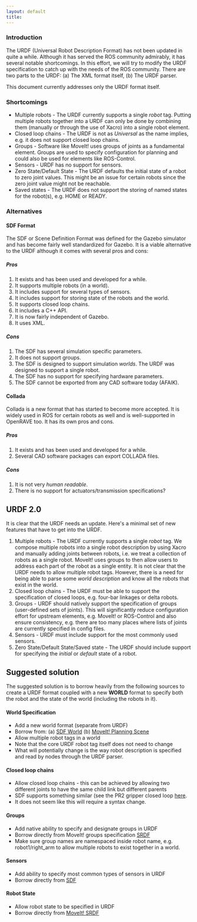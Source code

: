```yaml
---
layout: default
title: 
---
```

### Introduction
The URDF (Universal Robot Description Format) has not been updated in quite a while. Although it has served the ROS community admirably, it has several notable shortcomings. In this effort, we will try to modify the URDF specification to catch up with the needs of the ROS community. There are two parts to the URDF: (a) The XML format itself, (b) The URDF parser.

This document currently addresses only the URDF format itself. 

### Shortcomings
* Multiple robots - The URDF currently supports a single _robot_ tag. Putting multiple robots together into a URDF can only be done by combining them (manually or through the use of Xacro) into a single robot element. 
* Closed loop chains - The URDF is not as _Universal_ as the name implies, e.g. it does not support closed loop chains. 
* Groups - Software like MoveIt! uses groups of joints as a fundamental element. Groups are used to specify configuration for planning and could also be used for elements like ROS-Control.
* Sensors - URDF has no support for sensors. 
* Zero State/Default State - The URDF defaults the initial state of a robot to zero joint values. This might be an issue for certain robots since the zero joint value might not be reachable. 
* Saved states - The URDF does not support the storing of named states for the robot(s), e.g. HOME or READY.

### Alternatives

#### SDF Format 
The SDF or Scene Definition Format was defined for the Gazebo simulator and has become fairly well standardized for Gazebo. It is a viable alternative to the URDF although it comes with several pros and cons:

##### Pros 
1. It exists and has been used and developed for a while. 
1. It supports multiple robots (in a world).
1. It includes support for several types of sensors.
1. It includes support for storing state of the robots and the world.
1. It supports closed loop chains.
1. It includes a C++ API.
1. It is now fairly independent of Gazebo. 
1. It uses XML.

##### Cons
1. The SDF has several simulation specific parameters.
1. It does not support groups. 
1. The SDF is designed to support simulation _worlds_. The URDF was designed to support a single robot. 
1. The SDF has no support for specifying hardware parameters. 
1. The SDF cannot be exported from any CAD software today (AFAIK). 

#### Collada
Collada is a new format that has started to become more accepted. It is widely used in ROS for certain robots as well and is well-supported in OpenRAVE too. It has its own pros and cons. 

##### Pros
1. It exists and has been used and developed for a while. 
1. Several CAD software packages can export COLLADA files. 

##### Cons
1. It is not very _human readable_. 
1. There is no support for actuators/transmission specifications?

## URDF 2.0

It is clear that the URDF needs an update. Here's a minimal set of new features that have to get into the URDF. 

1. Multiple robots - The URDF currently supports a single _robot_ tag. We compose multiple robots into a single robot description by using Xacro and manually adding joints between robots, i.e. we treat a collection of robots as a single robot. MoveIt! uses groups to then allow users to address each part of the robot as a single entity. It is not clear that the URDF needs to allow multiple robot tags. However, there is a need for being able to parse some _world description_ and know all the robots that exist in the world. 
1. Closed loop chains - The URDF must be able to support the specification of closed loops, e.g. four-bar linkages or delta robots. 
1. Groups - URDF should natively support the specification of groups (user-defined sets of joints). This will significantly reduce configuration effort for upstream elements, e.g. MoveIt! or ROS-Control and also ensure consistency, e.g. there are too many places where lists of joints are currently specified in config files. 
1. Sensors - URDF must include support for the most commonly used sensors. 
1. Zero State/Default State/Saved state - The URDF should include support for specifying the _initial_ or _default_ state of a robot.  

## Suggested solution

The suggested solution is to borrow heavily from the following sources to create a URDF format coupled with a new __WORLD__ format to specify both the robot and the state of the world (including the robots in it). 

#### World Specification
* Add a new world format (separate from URDF)
* Borrow from: (a) [SDF World](http://sdformat.org/spec?ver=1.5&elem=world) (b) [MoveIt! Planning Scene](https://github.com/ros-planning/moveit_msgs/blob/indigo-devel/msg/PlanningScene.msg)
* Allow multiple robot tags in a world
* Note that the core URDF robot tag itself does not need to change
* What will potentially change is the way robot description is specified and read by nodes through the URDF parser.

#### Closed loop chains
* Allow closed loop chains - this can be achieved by allowing two different joints to have the same child link but different parents
* SDF supports something similar (see the PR2 gripper closed loop [here](https://bitbucket.org/osrf/gazebo_models/src/68989fe22ddc430909763eace37d45a4a4936e25/pr2_gripper/model.sdf?at=default).
* It does not seem like this will require a syntax change. 

#### Groups
* Add native ability to specify and designate groups in URDF
* Borrow directly from MoveIt! groups specification [SRDF](https://github.com/ros-planning/moveit_pr2/blob/indigo-devel/pr2_moveit_config/config/pr2.srdf)
* Make sure group names are namespaced inside robot name, e.g. robot1/right_arm to allow multiple robots to exist together in a world.

#### Sensors
* Add ability to specify most common types of sensors in URDF
* Borrow directly from [SDF](http://sdformat.org/spec?ver=1.5&elem=sensor)

#### Robot State
* Allow robot state to be specified in URDF
* Borrow directly from [MoveIt! SRDF](https://github.com/ros-planning/moveit_pr2/blob/indigo-devel/pr2_moveit_config/config/pr2.srdf)

